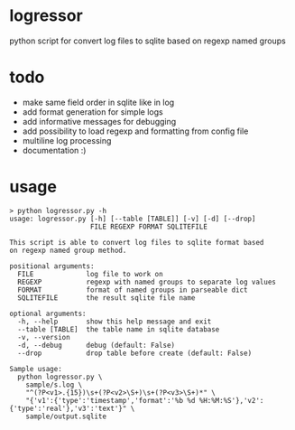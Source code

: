 logressor
=========

python script for convert log files to sqlite based on regexp named groups

todo
====
- make same field order in sqlite like in log
- add format generation for simple logs
- add informative messages for debugging
- add possibility to load regexp and formatting from config file
- multiline log processing
- documentation :)

usage
=====
```
> python logressor.py -h
usage: logressor.py [-h] [--table [TABLE]] [-v] [-d] [--drop]
                    FILE REGEXP FORMAT SQLITEFILE

This script is able to convert log files to sqlite format based 
on regexp named group method.

positional arguments:
  FILE             log file to work on
  REGEXP           regexp with named groups to separate log values
  FORMAT           format of named groups in parseable dict
  SQLITEFILE       the result sqlite file name

optional arguments:
  -h, --help       show this help message and exit
  --table [TABLE]  the table name in sqlite database
  -v, --version
  -d, --debug      debug (default: False)
  --drop           drop table before create (default: False)

Sample usage:
  python logressor.py \
    sample/s.log \
    "^(?P<v1>.{15})\s+(?P<v2>\S+)\s+(?P<v3>\S+)*" \
    "{'v1':{'type':'timestamp','format':'%b %d %H:%M:%S'},'v2':{'type':'real'},'v3':'text'}" \
    sample/output.sqlite
```